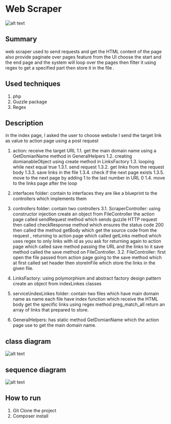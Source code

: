 # Web Scraper
![alt text](https://github.com/ahmedwael49674/webScraping/blob/master/analysis/view.jpg)
 
## Summary
web scraper used to send requests and get the HTML content of the page also provide paginate over pages feature from the UI choose the start and the end page and the system will loop over the pages then filter it using regex to get a specified part then store it in the file .

## Used techniques
1. php
2. Guzzle package
3. Regex

## Description
in the index page, I asked the user to choose website I send the target link as value to action page using a post request 

1. action:  receive the target URL 
 1.1. get the main domain name using a GetDomianName method in GeneralHelpers 
 1.2. creating domianableObject using create method in LinksFactory
 1.3. looping while next equal true
     1.3.1. send request 
     1.3.2. get links from the request body 
     1.3.3. save links in the file
     1.3.4. check if the next page exists
     1.3.5. move to the next page by adding 1  to the last number in URL 0 
1.4. move to the links page after the loop

2. interfaces folder: contain to interfaces they are like a blueprint to the controllers which implements them

3. controllers folder: contain two controllers
 3.1. ScraperController: using constructor injection create an object from FileController the action page called sendRequest method which  sends guzzle HTTP  request then called checkResponse method which ensures the status code 200 then called the method getBody which get the source code from the request , returning to action page which called getLinks method which uses regex to only links with id as you ask for returning again to action page which called save method passing the URL and the links to it save method called the save method on FileController.
 3.2. FileController: first open the file passed from action page going to the save method which at first called set header then storeInFile which store the links in the given file.

4. LinksFactory: using polymorphism and abstract factory design pattern create an object from indexLinkes classes 

5. service\indexLinkes folder: contain two files which have main domain name as name each file have index function which receive the HTML body get the specific links using regex method preg_match_all return an array of links that prepared to store.

6. GeneralHelpers: has static method GetDomianName which the action page use to get the main domain name.

## class diagram 
 ![alt text](https://github.com/ahmedwael49674/webScraping/blob/master/analysis/Class%20diagram.jpg)
 
 ## sequence  diagram 
 ![alt text](https://github.com/ahmedwael49674/webScraping/blob/master/analysis/sequence%20diagram.jpg)
 
## How to run
1. Git Clone the project
2. Composer install
  
